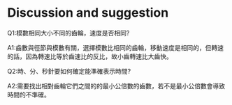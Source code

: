 Discussion and suggestion 
===


Q1:模數相同大小不同的齒輪，速度是否相同?

A1:齒數與徑節與模數有關，選擇模數比相同的齒輪，移動速度是相同的，但轉速的話，因為轉速比等於齒速比的反比，故小齒轉速比大齒快。



Q2:時、分、秒針要如何確定能準確表示時間?

A2:需要找出相對齒輪它們之間的的最小公倍數的齒數，若不是最小公倍數會導致時間的不準確。



